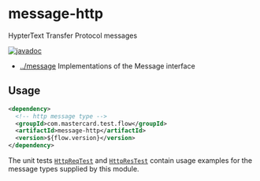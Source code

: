 
<!-- title start -->

# message-http

HypterText Transfer Protocol messages

[![javadoc](https://javadoc.io/badge2/com.mastercard.test.flow/message-http/javadoc.svg)](https://javadoc.io/doc/com.mastercard.test.flow/message-http)

 * [../message](..) Implementations of the Message interface

<!-- title end -->

## Usage

```xml
<dependency>
  <!-- http message type -->
  <groupId>com.mastercard.test.flow</groupId>
  <artifactId>message-http</artifactId>
  <version>${flow.version}</version>
</dependency>
```

The unit tests [`HttpReqTest`][HttpReqTest] and [`HttpResTest`][HttpResTest] contain usage examples for the message types supplied by this module.

<!-- code_link_start -->

[HttpReqTest]: src/test/java/com/mastercard/test/flow/msg/http/HttpReqTest.java
[HttpResTest]: src/test/java/com/mastercard/test/flow/msg/http/HttpResTest.java

<!-- code_link_end -->
